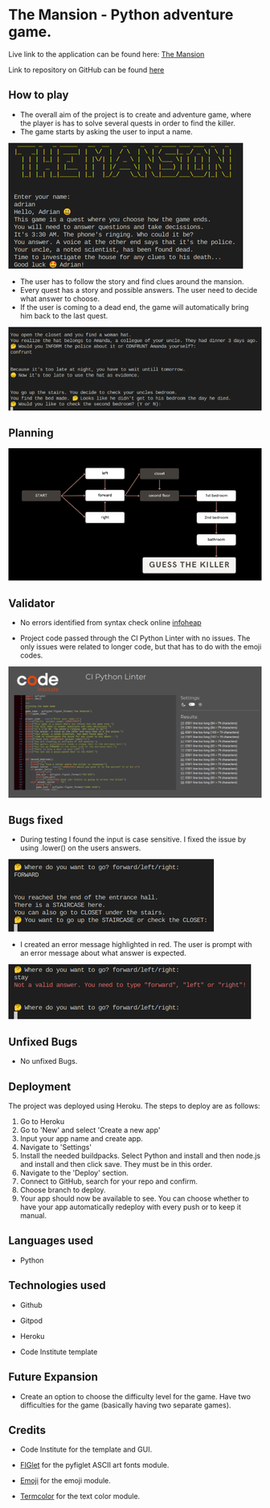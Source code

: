 # The Mansion - Python adventure game.

Live link to the application can be found here: [The Mansion](https://project-3-python-game.herokuapp.com/)

Link to repository on GitHub can be found [here](https://github.com/adrian-cucuet/project3-python-game)

## How to play

* The overall aim of the project is to create and adventure game, where the player is has to solve several quests in order to find the killer.
* The game starts by asking the user to input a name.

![Game intro](/images/game-intro.png)

* The user has to follow the story and find clues around the mansion.
* Every quest has a story and possible answers. The user need to decide what answer to choose.
* If the user is coming to a dead end, the game will automatically bring him back to the last quest.

![Dead end](/images/dead-end.png)

## Planning

![Flowchart](/images/plan.png)

## Validator

* No errors identified from syntax check online [infoheap](https://infoheap.com/python-lint-online/)

* Project code passed through the CI Python Linter with no issues. The only issues were related to longer code, but that has to do with the emoji codes.

![CI Python Linter](/images/CI-linter.png)

## Bugs fixed

* During testing I found the input is case sensitive. I fixed the issue by using .lower() on the users answers. 

![Case Sensitive](/images/case-sensitive.png)

* I created an error message highlighted in red. The user is prompt with an error message about what answer is expected.

![Error Message](/images/error-message.png)

## Unfixed Bugs

* No unfixed Bugs.

## Deployment

The project was deployed using Heroku. The steps to deploy are as follows:

  1. Go to Heroku
  2. Go to 'New' and select 'Create a new app'
  3. Input your app name and create app.
  4. Navigate to 'Settings'
  5. Install the needed buildpacks. Select Python and install and then node.js and 
     install and then click save. They must be in this order.
  6. Navigate to the 'Deploy' section.
  7. Connect to GitHub, search for your repo and confirm.
  8. Choose branch to deploy.
  9. Your app should now be available to see. You can choose whether to have your app 
     automatically redeploy with every push or to keep it manual.

## Languages used 

 * Python

## Technologies used

 * Github 

 * Gitpod

 * Heroku

 * Code Institute template

 ## Future Expansion

 * Create an option to choose the difficulty level for the game. Have two difficulties for the game (basically having two separate games).

 ## Credits

 * Code Institute for the template and GUI.

 * [FIGlet](http://www.figlet.org/) for the pyfiglet ASCII art fonts module.

 * [Emoji](https://carpedm20.github.io/emoji/docs/) for the emoji module.

 * [Termcolor](https://pypi.org/project/termcolor/) for the text color module.
